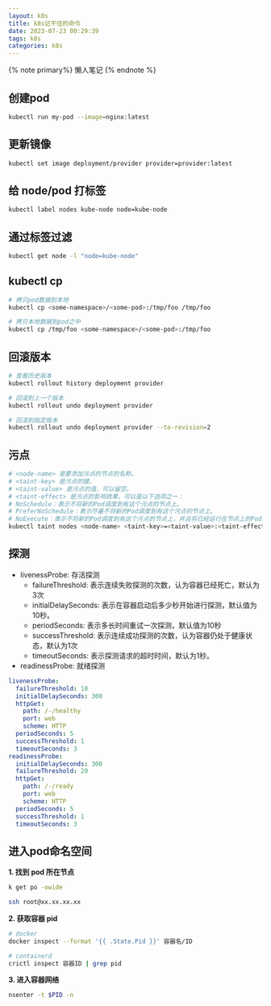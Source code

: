 ```yaml
---
layout: k8s
title: k8s记不住的命令
date: 2023-07-23 00:29:39
tags: k8s
categories: k8s
---
```


{% note primary%}
懒人笔记
{% endnote %}


<!-- more -->
## 创建pod
```sh
kubectl run my-pod --image=nginx:latest
```
## 更新镜像
```sh
kubectl set image deployment/provider provider=provider:latest
```

## 给 node/pod 打标签
```sh
kubectl label nodes kube-node node=kube-node
```

## 通过标签过滤
```sh
kubectl get node -l "node=kube-node"
```

## kubectl cp
```sh
# 拷贝pod数据到本地
kubectl cp <some-namespace>/<some-pod>:/tmp/foo /tmp/foo

# 拷贝本地数据到pod之中
kubectl cp /tmp/foo <some-namespace>/<some-pod>:/tmp/foo
```

## 回滚版本
```sh
# 查看历史版本
kubectl rollout history deployment provider

# 回滚到上一个版本
kubectl rollout undo deployment provider

# 回滚到指定版本
kubectl rollout undo deployment provider --to-revision=2
```

## 污点
```sh
# <node-name> 是要添加污点的节点的名称。
# <taint-key> 是污点的键。
# <taint-value> 是污点的值，可以留空。
# <taint-effect> 是污点的影响效果，可以是以下选项之一：
# NoSchedule：表示不将新的Pod调度到有这个污点的节点上。
# PreferNoSchedule：表示尽量不将新的Pod调度到有这个污点的节点上。
# NoExecute：表示不将新的Pod调度到有这个污点的节点上，并且将已经运行在节点上的Pod驱逐出节点（如果它们不匹配Pod的容忍度）。
kubectl taint nodes <node-name> <taint-key>=<taint-value>:<taint-effect>
```

## 探测
* livenessProbe: 存活探测
    * failureThreshold: 表示连续失败探测的次数，认为容器已经死亡，默认为3次
    * initialDelaySeconds: 表示在容器启动后多少秒开始进行探测，默认值为10秒。
    * periodSeconds: 表示多长时间重试一次探测，默认值为10秒
    * successThreshold: 表示连续成功探测的次数，认为容器仍处于健康状态，默认为1次
    * timeoutSeconds: 表示探测请求的超时时间，默认为1秒。
* readinessProbe: 就绪探测
```yaml
livenessProbe:
  failureThreshold: 10
  initialDelaySeconds: 300
  httpGet:
    path: /-/healthy
    port: web
    scheme: HTTP
  periodSeconds: 5
  successThreshold: 1
  timeoutSeconds: 3
readinessProbe:
  initialDelaySeconds: 300
  failureThreshold: 20
  httpGet:
    path: /-/ready
    port: web
    scheme: HTTP
  periodSeconds: 5
  successThreshold: 1
  timeoutSeconds: 3
```

## 进入pod命名空间
**1. 找到 pod 所在节点**
```sh
k get po -owide

ssh root@xx.xx.xx.xx
```

**2. 获取容器 pid**

```sh
# docker
docker inspect --format '{{ .State.Pid }}' 容器名/ID

# containerd
crictl inspect 容器ID | grep pid
```

**3. 进入容器网络**
```sh
nsenter -t $PID -n
```